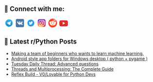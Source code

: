 ## 🔎 Connect with me:
[<img src="https://github.com/bullbesh/bullbesh/blob/main/images/Telegram.png" width="32" height="32" />](https://t.me/bullbesh)
[<img src="https://github.com/bullbesh/bullbesh/blob/main/images/VK.png" width="32" height="32" />](https://vk.com/bullbesh)
[<img src="https://github.com/bullbesh/bullbesh/blob/main/images/Twitter.png" width="32" height="32" />](https://twitter.com/bullbesh1)
[<img src="https://github.com/bullbesh/bullbesh/blob/main/images/Instagram.png" width="32" height="32" />](https://www.instagram.com/bullbesh)
[<img src="https://github.com/bullbesh/bullbesh/blob/main/images/Reddit.png" width="32" height="32" />](https://www.reddit.com/user/bullbesh)
[<img src="https://github.com/bullbesh/bullbesh/blob/main/images/YouTube.png" width="32" height="32" />](https://www.youtube.com/channel/UCtfjRs6uzgq5mfm8S06WTcg)

## 📕 Latest r/Python Posts
<!-- BLOG-POST-LIST:START -->
- [Making a team of beginners who wants to learn machine learning.](https://www.reddit.com/r/Python/comments/1kldhyv/making_a_team_of_beginners_who_wants_to_learn/)
- [Android style app folders for Windows desktop &lpar; python + pygame &rpar;](https://www.reddit.com/r/Python/comments/1kla0r2/android_style_app_folders_for_windows_desktop/)
- [Tuesday Daily Thread: Advanced questions](https://www.reddit.com/r/Python/comments/1kl7zw6/tuesday_daily_thread_advanced_questions/)
- [Threads and Multiprocessing: The Complete Guide](https://www.reddit.com/r/Python/comments/1kl73hn/threads_and_multiprocessing_the_complete_guide/)
- [Reflex Build - V0/Lovable for Python Devs](https://www.reddit.com/r/Python/comments/1kl28iq/reflex_build_v0lovable_for_python_devs/)
<!-- BLOG-POST-LIST:END -->
